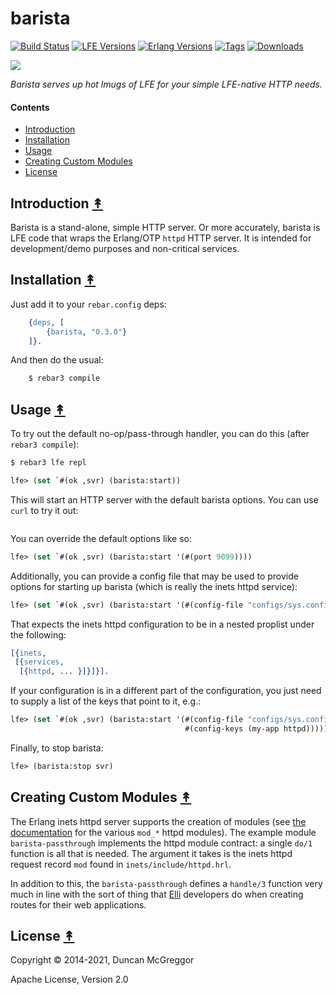 # barista

[![Build Status][gh-actions-badge]][gh-actions]
[![LFE Versions][lfe badge]][lfe]
[![Erlang Versions][erlang badge]][versions]
[![Tags][github tags badge]][github tags]
[![Downloads][hex downloads]][hex package]

[![][project-logo]][project-logo-large]

*Barista serves up hot lmugs of LFE for your simple LFE-native HTTP needs.*


#### Contents

* [Introduction](#introduction-)
* [Installation](#installation-)
* [Usage](#usage-)
* [Creating Custom Modules](#creating-custom-modules-)
* [License](#license-)


## Introduction [&#x219F;](#contents)

Barista is a stand-alone, simple HTTP server. Or more accurately, barista
is LFE code that wraps the Erlang/OTP ``httpd`` HTTP server. It is intended
for development/demo purposes and non-critical services.

## Installation [&#x219F;](#contents)

Just add it to your ``rebar.config`` deps:

```erlang
    {deps, [
        {barista, "0.3.0"}
    ]}.
```

And then do the usual:

```bash
    $ rebar3 compile
```


## Usage [&#x219F;](#contents)


To try out the default no-op/pass-through handler, you can do this (after `rebar3 compile`):

```bash
$ rebar3 lfe repl
```
```cl
lfe> (set `#(ok ,svr) (barista:start))
```

This will start an HTTP server with the default barista options. You can use `curl` to try it out:

``` bash

```

You can override the default options like so:

``` cl
lfe> (set `#(ok ,svr) (barista:start '(#(port 9099))))
```

Additionally, you can provide a config file that may be used to provide options for starting up
barista (which is really the inets httpd service):

``` cl
lfe> (set `#(ok ,svr) (barista:start '(#(config-file "configs/sys.config"))))
```

That expects the inets httpd configuration to be in a nested proplist under the following:

``` erlang
[{inets,
 [{services,
  [{httpd, ... }]}]}].
```

If your configuration is in a different part of the configuration, you just need to supply a list
of the keys that point to it, e.g.:

``` cl
lfe> (set `#(ok ,svr) (barista:start '(#(config-file "configs/sys.config")
                                       #(config-keys (my-app httpd)))))
```

Finally, to stop barista:

``` cl
lfe> (barista:stop svr)
```

## Creating Custom Modules [&#x219F;](#contents)

The Erlang inets httpd server supports the creation of modules (see [the documentation](http://erlang.org/doc/apps/inets/http_server.html#inets-web-server-modules) for the various `mod_*` httpd modules). The example module `barista-passthrough` implements the httpd module contract: a single `do/1` function is all that is needed. The argument it takes is the inets httpd request record `mod` found in `inets/include/httpd.hrl`.

In addition to this, the `barista-passthrough` defines a `handle/3` function very much in line with the sort of thing that [Elli](https://github.com/elli-lib/elli) developers do when creating routes for their web applications.

## License [&#x219F;](#contents)

Copyright © 2014-2021, Duncan McGreggor

Apache License, Version 2.0


[//]: ---Named-Links---

[project-logo]: priv/images/barista.png
[project-logo-large]: priv/images/barista.png
[org]: https://github.com/lfex
[github]: https://github.com/lfex/barista
[gh-actions-badge]: https://github.com/lfex/barista/workflows/ci%2Fcd/badge.svg
[gh-actions]: https://github.com/lfex/loise/actions
[lfe]: https://github.com/lfe/lfe
[lfe badge]: https://img.shields.io/badge/lfe-2.0-blue.svg
[erlang badge]: https://img.shields.io/badge/erlang-21%20to%2024-blue.svg
[versions]: https://github.com/lfex/barista/blob/master/.github/workflows/cicd.yml
[github tags]: https://github.com/lfex/barista/tags
[github tags badge]: https://img.shields.io/github/tag/lfex/barista.svg
[github downloads]: https://img.shields.io/github/downloads/lfex/barista/total.svg
[hex badge]: https://img.shields.io/hexpm/v/barista.svg
[hex package]: https://hex.pm/packages/barista
[hex downloads]: https://img.shields.io/hexpm/dt/barista.svg
